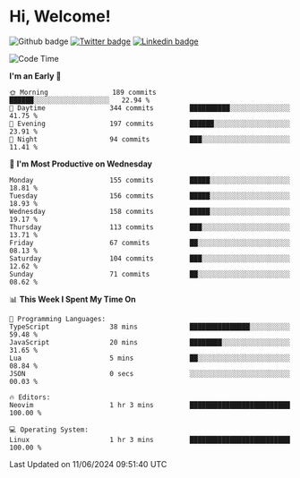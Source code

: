   # Hi, Welcome!
  ![Github badge](https://img.shields.io/github/followers/kraken-afk.svg?style=social&label=Follow&maxAge=2592000)
  [![Twitter badge](https://img.shields.io/badge/-Twitter-00acee?style=flat-square&logo=Twitter&logoColor=white)](https://twitter.com/trshppl)
  [![Linkedin badge](https://img.shields.io/badge/LinkedIn-0077B5?style=flat-square&logo=linkedin&logoColor=white)](https://www.linkedin.com/in/noveanrer)
<!--START_SECTION:waka-->
![Code Time](http://img.shields.io/badge/Code%20Time-229%20hrs%2048%20mins-blue)

**I'm an Early 🐤** 

```text
🌞 Morning                189 commits         ██████░░░░░░░░░░░░░░░░░░░   22.94 % 
🌆 Daytime                344 commits         ██████████░░░░░░░░░░░░░░░   41.75 % 
🌃 Evening                197 commits         ██████░░░░░░░░░░░░░░░░░░░   23.91 % 
🌙 Night                  94 commits          ███░░░░░░░░░░░░░░░░░░░░░░   11.41 % 
```
📅 **I'm Most Productive on Wednesday** 

```text
Monday                   155 commits         █████░░░░░░░░░░░░░░░░░░░░   18.81 % 
Tuesday                  156 commits         █████░░░░░░░░░░░░░░░░░░░░   18.93 % 
Wednesday                158 commits         █████░░░░░░░░░░░░░░░░░░░░   19.17 % 
Thursday                 113 commits         ███░░░░░░░░░░░░░░░░░░░░░░   13.71 % 
Friday                   67 commits          ██░░░░░░░░░░░░░░░░░░░░░░░   08.13 % 
Saturday                 104 commits         ███░░░░░░░░░░░░░░░░░░░░░░   12.62 % 
Sunday                   71 commits          ██░░░░░░░░░░░░░░░░░░░░░░░   08.62 % 
```


📊 **This Week I Spent My Time On** 

```text
💬 Programming Languages: 
TypeScript               38 mins             ███████████████░░░░░░░░░░   59.48 % 
JavaScript               20 mins             ████████░░░░░░░░░░░░░░░░░   31.65 % 
Lua                      5 mins              ██░░░░░░░░░░░░░░░░░░░░░░░   08.84 % 
JSON                     0 secs              ░░░░░░░░░░░░░░░░░░░░░░░░░   00.03 % 

🔥 Editors: 
Neovim                   1 hr 3 mins         █████████████████████████   100.00 % 

💻 Operating System: 
Linux                    1 hr 3 mins         █████████████████████████   100.00 % 
```


 Last Updated on 11/06/2024 09:51:40 UTC
<!--END_SECTION:waka-->